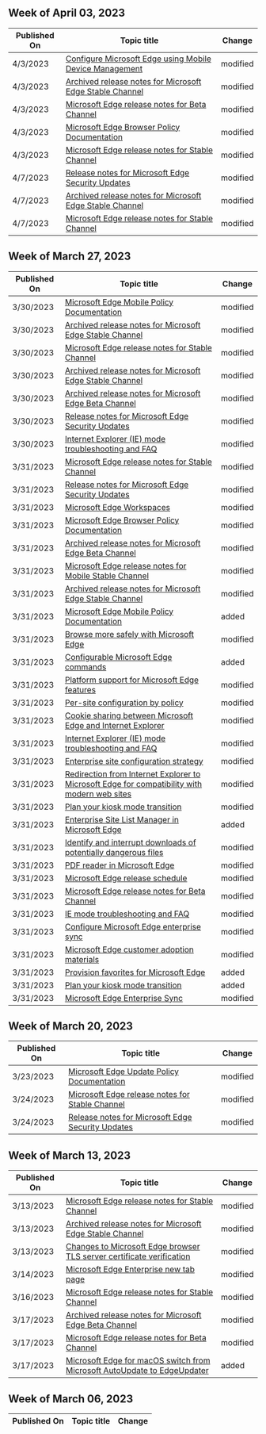 <!-- This file is generated automatically each week. Changes made to this file will be overwritten.-->



## Week of April 03, 2023


| Published On |Topic title | Change |
|------|------------|--------|
| 4/3/2023 | [Configure Microsoft Edge using Mobile Device Management](/DeployEdge/configure-edge-with-mdm) | modified |
| 4/3/2023 | [Archived release notes for Microsoft Edge Stable Channel](/DeployEdge/microsoft-edge-relnote-archive-stable-channel) | modified |
| 4/3/2023 | [Microsoft Edge release notes for Beta Channel](/DeployEdge/microsoft-edge-relnote-beta-channel) | modified |
| 4/3/2023 | [Microsoft Edge Browser Policy Documentation](/DeployEdge/microsoft-edge-policies) | modified |
| 4/3/2023 | [Microsoft Edge release notes for Stable Channel](/DeployEdge/microsoft-edge-relnote-stable-channel) | modified |
| 4/7/2023 | [Release notes for Microsoft Edge Security Updates](/DeployEdge/microsoft-edge-relnotes-security) | modified |
| 4/7/2023 | [Archived release notes for Microsoft Edge Stable Channel](/DeployEdge/microsoft-edge-relnote-archive-stable-channel) | modified |
| 4/7/2023 | [Microsoft Edge release notes for Stable Channel](/DeployEdge/microsoft-edge-relnote-stable-channel) | modified |


## Week of March 27, 2023


| Published On |Topic title | Change |
|------|------------|--------|
| 3/30/2023 | [Microsoft Edge Mobile Policy Documentation](/DeployEdge/microsoft-edge-mobile-policies) | modified |
| 3/30/2023 | [Archived release notes for Microsoft Edge Stable Channel](/DeployEdge/microsoft-edge-relnote-archive-stable-channel) | modified |
| 3/30/2023 | [Microsoft Edge release notes for Stable Channel](/DeployEdge/microsoft-edge-relnote-stable-channel) | modified |
| 3/30/2023 | [Archived release notes for Microsoft Edge Stable Channel](/DeployEdge/microsoft-edge-relnote-archive-mobile-stable-channel) | modified |
| 3/30/2023 | [Archived release notes for Microsoft Edge Beta Channel](/DeployEdge/microsoft-edge-relnote-archive-beta-channel) | modified |
| 3/30/2023 | [Release notes for Microsoft Edge Security Updates](/DeployEdge/microsoft-edge-relnotes-security) | modified |
| 3/30/2023 | [Internet Explorer (IE) mode troubleshooting and FAQ](/DeployEdge/edge-ie-mode-faq) | modified |
| 3/31/2023 | [Microsoft Edge release notes for Stable Channel](/DeployEdge/microsoft-edge-relnote-stable-channel) | modified |
| 3/31/2023 | [Release notes for Microsoft Edge Security Updates](/DeployEdge/microsoft-edge-relnotes-security) | modified |
| 3/31/2023 | [Microsoft Edge Workspaces](/DeployEdge/microsoft-edge-workspaces) | modified |
| 3/31/2023 | [Microsoft Edge Browser Policy Documentation](/DeployEdge/microsoft-edge-policies) | modified |
| 3/31/2023 | [Archived release notes for Microsoft Edge Beta Channel](/DeployEdge/microsoft-edge-relnote-archive-beta-channel) | modified |
| 3/31/2023 | [Microsoft Edge release notes for Mobile Stable Channel](/DeployEdge/microsoft-edge-relnote-mobile-stable-channel) | modified |
| 3/31/2023 | [Archived release notes for Microsoft Edge Stable Channel](/DeployEdge/microsoft-edge-relnote-archive-stable-channel) | modified |
| 3/31/2023 | [Microsoft Edge Mobile Policy Documentation](/DeployEdge/microsoft-edge-mobile-policies) | added |
| 3/31/2023 | [Browse more safely with Microsoft Edge](/DeployEdge/microsoft-edge-security-browse-safer) | modified |
| 3/31/2023 | [Configurable Microsoft Edge commands](/DeployEdge/edge-learnmore-configurable-edge-commands) | added |
| 3/31/2023 | [Platform support for Microsoft Edge features](/DeployEdge/microsoft-edge-platform-feature-matrix) | modified |
| 3/31/2023 | [Per-site configuration by policy](/DeployEdge/per-site-configuration-by-policy) | modified |
| 3/31/2023 | [Cookie sharing between Microsoft Edge and Internet Explorer](/DeployEdge/edge-ie-mode-add-guidance-cookieshare) | modified |
| 3/31/2023 | [Internet Explorer (IE) mode troubleshooting and FAQ](/DeployEdge/edge-ie-mode-faq) | modified |
| 3/31/2023 | [Enterprise site configuration strategy](/DeployEdge/edge-ie-mode-sitelist) | modified |
| 3/31/2023 | [Redirection from Internet Explorer to Microsoft Edge for compatibility with modern web sites](/DeployEdge/edge-learnmore-neededge) | modified |
| 3/31/2023 | [Plan your kiosk mode transition](/DeployEdge/microsoft-edge-kiosk-mode-transition-plan) | modified |
| 3/31/2023 | [Enterprise Site List Manager in Microsoft Edge ](/DeployEdge/edge-ie-mode-site-list-manager) | added |
| 3/31/2023 | [Identify and interrupt downloads of potentially dangerous files](/DeployEdge/microsoft-edge-security-downloads-interruptions) | modified |
| 3/31/2023 | [PDF reader in Microsoft Edge](/DeployEdge/microsoft-edge-pdf) | modified |
| 3/31/2023 | [Microsoft Edge release schedule](/DeployEdge/microsoft-edge-release-schedule) | modified |
| 3/31/2023 | [Microsoft Edge release notes for Beta Channel](/DeployEdge/microsoft-edge-relnote-beta-channel) | modified |
| 3/31/2023 | [IE mode troubleshooting and FAQ](/DeployEdge/edge-ie-mode-faq) | modified |
| 3/31/2023 | [Configure Microsoft Edge enterprise sync](/DeployEdge/microsoft-edge-enterprise-sync) | modified |
| 3/31/2023 | [Microsoft Edge customer adoption materials](/DeployEdge/microsoft-edge-customer-adoption-kit) | modified |
| 3/31/2023 | [Provision favorites for Microsoft Edge](/DeployEdge/edge-learnmore-provision-favorites) | added |
| 3/31/2023 | [Plan your kiosk mode transition](/DeployEdge/microsoft-edge-kiosk-mode-transition-plan) | added |
| 3/31/2023 | [Microsoft Edge Enterprise Sync](/DeployEdge/microsoft-edge-enterprise-sync) | modified |


## Week of March 20, 2023


| Published On |Topic title | Change |
|------|------------|--------|
| 3/23/2023 | [Microsoft Edge Update Policy Documentation](/DeployEdge/microsoft-edge-update-policies) | modified |
| 3/24/2023 | [Microsoft Edge release notes for Stable Channel](/DeployEdge/microsoft-edge-relnote-stable-channel) | modified |
| 3/24/2023 | [Release notes for Microsoft Edge Security Updates](/DeployEdge/microsoft-edge-relnotes-security) | modified |


## Week of March 13, 2023


| Published On |Topic title | Change |
|------|------------|--------|
| 3/13/2023 | [Microsoft Edge release notes for Stable Channel](/DeployEdge/microsoft-edge-relnote-stable-channel) | modified |
| 3/13/2023 | [Archived release notes for Microsoft Edge Stable Channel](/DeployEdge/microsoft-edge-relnote-archive-stable-channel) | modified |
| 3/13/2023 | [Changes to Microsoft Edge browser TLS server certificate verification](/DeployEdge/microsoft-edge-security-cert-verification) | modified |
| 3/14/2023 | [Microsoft Edge Enterprise new tab page](/DeployEdge/microsoft-edge-enterprise-ntp) | modified |
| 3/16/2023 | [Microsoft Edge release notes for Stable Channel](/DeployEdge/microsoft-edge-relnote-stable-channel) | modified |
| 3/17/2023 | [Archived release notes for Microsoft Edge Beta Channel](/DeployEdge/microsoft-edge-relnote-archive-beta-channel) | modified |
| 3/17/2023 | [Microsoft Edge release notes for Beta Channel](/DeployEdge/microsoft-edge-relnote-beta-channel) | modified |
| 3/17/2023 | [Microsoft Edge for macOS switch from Microsoft AutoUpdate to EdgeUpdater](/DeployEdge/edge-learnmore-edgeupdater-for-macos) | added |


## Week of March 06, 2023


| Published On |Topic title | Change |
|------|------------|--------|
